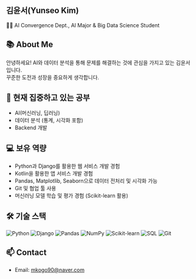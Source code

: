 ## 김윤서(Yunseo Kim)  
🧑‍💻 AI Convergence Dept., AI Major & Big Data Science Student 

## 📚 About Me  
안녕하세요! AI와 데이터 분석을 통해 문제를 해결하는 것에 관심을 가지고 있는 김윤서입니다.  
꾸준한 도전과 성장을 중요하게 생각합니다.

## 🔭 현재 집중하고 있는 공부  
- AI(머신러닝, 딥러닝)  
- 데이터 분석 (통계, 시각화 포함)  
- Backend 개발

## 💻 보유 역량  
- Python과 Django를 활용한 웹 서비스 개발 경험
- Kotlin을 활용한 앱 서비스 개발 경험  
- Pandas, Matplotlib, Seaborn으로 데이터 전처리 및 시각화 가능  
- Git 및 협업 툴 사용 
- 머신러닝 모델 학습 및 평가 경험 (Scikit-learn 활용)  

## 🛠️ 기술 스택

![Python](https://img.shields.io/badge/Python-3776AB?style=flat&logo=python&logoColor=white)  ![Django](https://img.shields.io/badge/Django-092E20?style=flat&logo=django&logoColor=white)  ![Pandas](https://img.shields.io/badge/Pandas-150458?style=flat&logo=pandas&logoColor=white)  ![NumPy](https://img.shields.io/badge/NumPy-013243?style=flat&logo=numpy&logoColor=white)  ![Scikit-learn](https://img.shields.io/badge/scikit--learn-F7931E?style=flat&logo=scikit-learn&logoColor=white)  ![SQL](https://img.shields.io/badge/SQL-4479A1?style=flat&logo=postgresql&logoColor=white)  ![Git](https://img.shields.io/badge/Git-F05032?style=flat&logo=git&logoColor=white)  

## 📫 Contact  
- Email: mkogo90@naver.com 
